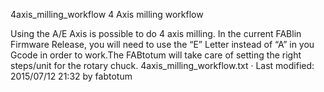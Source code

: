 
4axis_milling_workflow
4 Axis milling workflow

Using the A/E Axis is possible to do 4 axis milling. In the current FABlin Firmware Release, you will need to use the “E” Letter instead of “A” in you Gcode in order to work.The FABtotum will take care of setting the right steps/unit for the rotary chuck.
4axis_milling_workflow.txt · Last modified: 2015/07/12 21:32 by fabtotum
